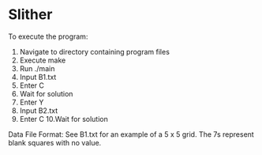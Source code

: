 Slither
=======

To execute the program:

1. Navigate to directory containing program files
2. Execute make
3. Run ./main
4. Input B1.txt
5. Enter C
6. Wait for solution
7. Enter Y
8. Input B2.txt
9. Enter C
10.Wait for solution


Data File Format:
See B1.txt for an example of a 5 x 5 grid.
The 7s represent blank squares with no value.
